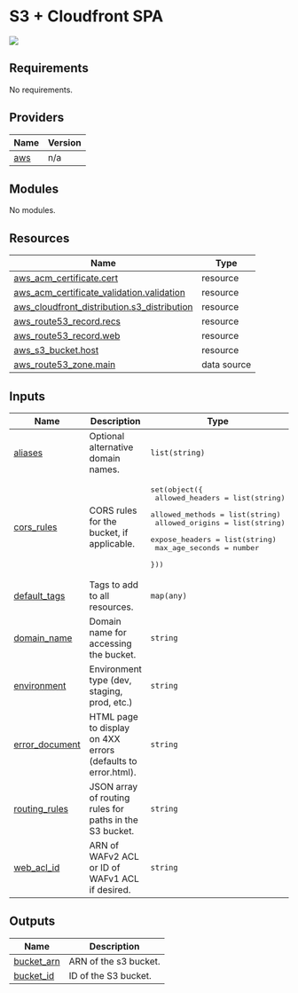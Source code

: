 # S3 + Cloudfront SPA
<img src="https://github.com/Landon-Davidson/s3-spa/extra_assets/Platform_FTE_Exercise_Architecture.svg">

<!-- BEGIN_TF_DOCS -->
## Requirements

No requirements.

## Providers

| Name | Version |
|------|---------|
| <a name="provider_aws"></a> [aws](#provider\_aws) | n/a |

## Modules

No modules.

## Resources

| Name | Type |
|------|------|
| [aws_acm_certificate.cert](https://registry.terraform.io/providers/hashicorp/aws/latest/docs/resources/acm_certificate) | resource |
| [aws_acm_certificate_validation.validation](https://registry.terraform.io/providers/hashicorp/aws/latest/docs/resources/acm_certificate_validation) | resource |
| [aws_cloudfront_distribution.s3_distribution](https://registry.terraform.io/providers/hashicorp/aws/latest/docs/resources/cloudfront_distribution) | resource |
| [aws_route53_record.recs](https://registry.terraform.io/providers/hashicorp/aws/latest/docs/resources/route53_record) | resource |
| [aws_route53_record.web](https://registry.terraform.io/providers/hashicorp/aws/latest/docs/resources/route53_record) | resource |
| [aws_s3_bucket.host](https://registry.terraform.io/providers/hashicorp/aws/latest/docs/resources/s3_bucket) | resource |
| [aws_route53_zone.main](https://registry.terraform.io/providers/hashicorp/aws/latest/docs/data-sources/route53_zone) | data source |

## Inputs

| Name | Description | Type | Default | Required |
|------|-------------|------|---------|:--------:|
| <a name="input_aliases"></a> [aliases](#input\_aliases) | Optional alternative domain names. | `list(string)` | `[]` | no |
| <a name="input_cors_rules"></a> [cors\_rules](#input\_cors\_rules) | CORS rules for the bucket, if applicable. | <pre>set(object({<br>    allowed_headers = list(string)<br>    allowed_methods = list(string)<br>    allowed_origins = list(string)<br>    expose_headers  = list(string)<br>    max_age_seconds = number<br>  }))</pre> | `[]` | no |
| <a name="input_default_tags"></a> [default\_tags](#input\_default\_tags) | Tags to add to all resources. | `map(any)` | `{}` | no |
| <a name="input_domain_name"></a> [domain\_name](#input\_domain\_name) | Domain name for accessing the bucket. | `string` | n/a | yes |
| <a name="input_environment"></a> [environment](#input\_environment) | Environment type (dev, staging, prod, etc.) | `string` | n/a | yes |
| <a name="input_error_document"></a> [error\_document](#input\_error\_document) | HTML page to display on 4XX errors (defaults to error.html). | `string` | `"error.html"` | no |
| <a name="input_routing_rules"></a> [routing\_rules](#input\_routing\_rules) | JSON array of routing rules for paths in the S3 bucket. | `string` | `""` | no |
| <a name="input_web_acl_id"></a> [web\_acl\_id](#input\_web\_acl\_id) | ARN of WAFv2 ACL or ID of WAFv1 ACL if desired. | `string` | `""` | no |

## Outputs

| Name | Description |
|------|-------------|
| <a name="output_bucket_arn"></a> [bucket\_arn](#output\_bucket\_arn) | ARN of the s3 bucket. |
| <a name="output_bucket_id"></a> [bucket\_id](#output\_bucket\_id) | ID of the S3 bucket. |
<!-- END_TF_DOCS -->